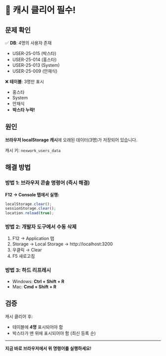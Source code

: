 # 🚨 캐시 클리어 필수!

## 문제 확인

✅ **DB**: 4명의 사용자 존재
- USER-25-015 (박스타)
- USER-25-014 (홍스타)
- USER-25-013 (System)
- USER-25-009 (안재식)

❌ **테이블**: 3명만 표시
- 홍스타
- System
- 안재식
- **박스타 누락!**

## 원인

**브라우저 localStorage 캐시**에 오래된 데이터(3명)가 저장되어 있습니다.

캐시 키: `nexwork_users_data`

## 해결 방법

### 방법 1: 브라우저 콘솔 명령어 (즉시 해결)

**F12 → Console 탭에서 실행:**

```javascript
localStorage.clear();
sessionStorage.clear();
location.reload(true);
```

### 방법 2: 개발자 도구에서 수동 삭제

1. F12 → Application 탭
2. Storage → Local Storage → http://localhost:3200
3. 우클릭 → Clear
4. F5 새로고침

### 방법 3: 하드 리프레시

- Windows: **Ctrl + Shift + R**
- Mac: **Cmd + Shift + R**

## 검증

캐시 클리어 후:
- 테이블에 **4명** 표시되어야 함
- 박스타가 맨 위에 표시되어야 함 (최신 등록 순)

---

**지금 바로 브라우저에서 위 명령어를 실행하세요!**
